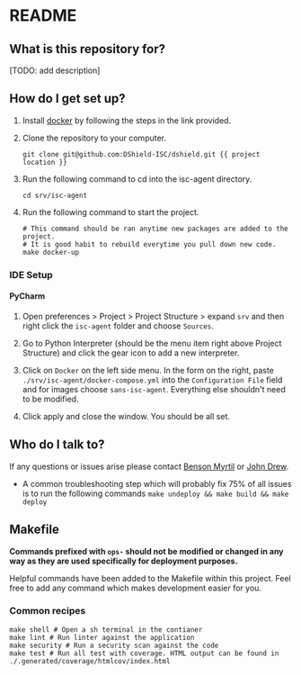 # README #

## What is this repository for? ##

[TODO: add description]

## How do I get set up? ##

1. Install [docker](https://docs.docker.com/get-docker/) by following the steps in the link provided.

2. Clone the repository to your computer.
    ```shell script
    git clone git@github.com:DShield-ISC/dshield.git {{ project location }}
    ``` 
3. Run the following command to cd into the isc-agent directory.
    ```shell script
    cd srv/isc-agent
    ```
4. Run the following command to start the project.
    ```shell script
    # This command should be ran anytime new packages are added to the project.
    # It is good habit to rebuild everytime you pull down new code.
    make docker-up
    ```

### IDE Setup ###

#### PyCharm ####

1. Open preferences > Project > Project Structure > expand `srv` and then right click the `isc-agent` folder and choose `Sources`.

1. Go to Python Interpreter (should be the menu item right above Project Structure) and click the gear icon to add a new
   interpreter.

1. Click on `Docker` on the left side menu. In the form on the right, paste `./srv/isc-agent/docker-compose.yml` into the `Configuration File` field and for images choose `sans-isc-agent`. Everything else shouldn't need
   to be modified.

1. Click apply and close the window. You should be all set.

## Who do I talk to? ##

If any questions or issues arise please contact [Benson Myrtil](bmyrtil@sans.org) or [John Drew](jdrew@sans.org).

* A common troubleshooting step which will probably fix 75% of all issues is to run the following
  commands `make undeploy && make build && make deploy`

## Makefile ##

**Commands prefixed with `ops-` should not be modified or changed in any way as they are used specifically for
deployment purposes.**

Helpful commands have been added to the Makefile within this project. Feel free to add any command which makes
development easier for you.

### Common recipes ###

 ```shell script
make shell # Open a sh terminal in the contianer
make lint # Run linter against the application
make security # Run a security scan against the code
make test # Run all test with coverage. HTML output can be found in ./.generated/coverage/htmlcov/index.html
```
